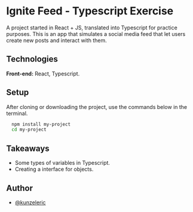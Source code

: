 # Ignite Feed - Typescript Exercise

A project started in React + JS, translated into Typescript for practice purposes. This is an app that simulates a social media feed that let users create new posts and interact with them.

## Technologies

**Front-end:** React, Typescript.

## Setup

After cloning or downloading the project, use the commands below in the terminal.

```bash
  npm install my-project
  cd my-project
```
    
## Takeaways

- Some types of variables in Typescript.
- Creating a interface for objects.

## Author

- [@kunzeleric](https://www.github.com/kunzeleric)


